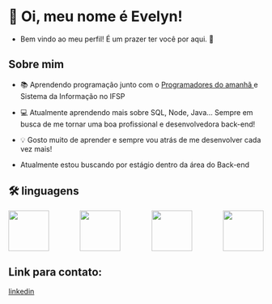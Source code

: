 # :wave: Oi, meu nome é Evelyn! 
- Bem vindo ao meu perfil! É um prazer ter você por aqui. :slightly_smiling_face:	

## Sobre mim 
- :books: Aprendendo programação junto com o [Programadores do amanhã ](https://programadoresdoamanha.org.br/pt) e Sistema da Informação no IFSP
- :computer: Atualmente aprendendo mais sobre SQL, Node, Java... Sempre em busca de me tornar uma boa profissional e desenvolvedora back-end!
- :bulb: Gosto muito de aprender e sempre vou atrás de me desenvolver cada vez mais! 

- Atualmente estou buscando por estágio dentro da área do Back-end

## :hammer_and_wrench: linguagens
<div style='display:flex; justify-content:space-between;'>
<img width='80cm' src="https://cdn.jsdelivr.net/gh/devicons/devicon@latest/icons/html5/html5-original.svg" />
<img width='80cm' src="https://cdn.jsdelivr.net/gh/devicons/devicon@latest/icons/css3/css3-original.svg" />
<img width= '80cm' src="https://cdn.jsdelivr.net/gh/devicons/devicon@latest/icons/javascript/javascript-original.svg" />
<img width= '80cm' src="https://cdn.jsdelivr.net/gh/devicons/devicon@latest/icons/cplusplus/cplusplus-original.svg" />


</div>

## Link para contato: 
[linkedin](https://www.linkedin.com/in/evelyn-soares-60a975265?utm_source=share&utm_campaign=share_via&utm_content=profile&utm_medium=android_app)
